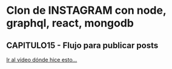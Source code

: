 # Clon de INSTAGRAM con node, graphql, react, mongodb

## CAPITULO15 - Flujo para publicar posts

[Ir al video dónde hice esto...](https://youtu.be/miT5Kk5wuEE)
